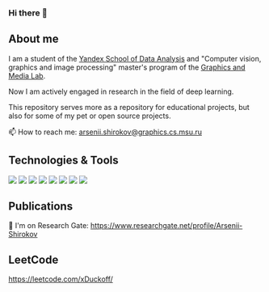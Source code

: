 ### Hi there 👋

<!--
**ArseniiShirokov/ArseniiShirokov** is a ✨ _special_ ✨ repository because its `README.md` (this file) appears on your GitHub profile.
Here are some ideas to get you started:
- 🔭 I’m currently working on ...
- 🌱 I’m currently learning ...
- 👯 I’m looking to collaborate on ...
- 🤔 I’m looking for help with ...
- 💬 Ask me about ...
- 📫 How to reach me: ...
- 😄 Pronouns: ...
- ⚡ Fun fact: ...
-->
## About me
I am a student of the [Yandex School of Data Analysis](https://academy.yandex.com/dataschool/) and "Computer vision, graphics and image processing" master's program of the [Graphics and Media Lab](https://graphics.cs.msu.ru/home.html). 

Now I am actively engaged in research in the field of deep learning.

This repository serves more as a repository for educational projects, but also for some of my pet or open source projects.


📫 How to reach me: arsenii.shirokov@graphics.cs.msu.ru

## Technologies & Tools
![](https://img.shields.io/badge/Tools-ComputerVision-informational?style=flat&logo=<LOGO_NAME>&logoColor=white&color=2bbc8a)
![](https://img.shields.io/badge/Tools-DeepLerning-informational?style=flat&logo=<LOGO_NAME>&logoColor=white&color=2bbc8a)
![](https://img.shields.io/badge/OS-Linux-informational?style=flat&logo=<LOGO_NAME>&logoColor=white&color=2bbc8a)
![](https://img.shields.io/badge/Code-C-informational?style=flat&logo=<LOGO_NAME>&logoColor=white&color=2bbc8a)
![](https://img.shields.io/badge/Code-C++-informational?style=flat&logo=<LOGO_NAME>&logoColor=white&color=2bbc8a)
![](https://img.shields.io/badge/Code-Golang-informational?style=flat&logo=<LOGO_NAME>&logoColor=white&color=2bbc8a)
![](https://img.shields.io/badge/Code-Python-informational?style=flat&logo=<LOGO_NAME>&logoColor=white&color=2bbc8a)
![](https://img.shields.io/badge/Tools-Docker-informational?style=flat&logo=<LOGO_NAME>&logoColor=white&color=2bbc8a)

## Publications
🌱 I'm on Research Gate: https://www.researchgate.net/profile/Arsenii-Shirokov

## LeetCode
https://leetcode.com/xDuckoff/
